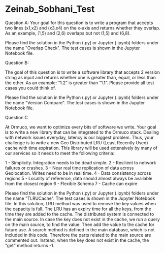 # Zeinab_Sobhani_Test

Question A: 
Your goal for this question is to write a program that accepts two lines (x1,x2) and (x3,x4) on the x-axis and returns whether they overlap. As an example, (1,5) and (2,6) overlaps but not (1,5) and (6,8).

Please find the solution in the Python (.py) or Jupyter (.ipynb) folders under the name "Overlap Check". The test cases is shown in the Jupyter Notebook file. 




Question B:

The goal of this question is to write a software library that accepts 2 version string as input and returns whether one is greater than, equal, or less than the other. As an example: “1.2” is greater than “1.1”. Please provide all test cases you could think of.

Please find the solution in the Python (.py) or Jupyter (.ipynb) folders under the name "Version Compare". The test cases is shown in the Jupyter Notebook file. 



Question C

At Ormuco, we want to optimize every bits of software we write. Your goal is to write a new library that can be integrated to the Ormuco stack. Dealing with network issues everyday, latency is our biggest problem. Thus, your challenge is to write a new Geo Distributed LRU (Least Recently Used) cache with time expiration. This library will be used extensively by many of our services so it needs to meet the following criteria:

 
1 - Simplicity. Integration needs to be dead simple.
2 - Resilient to network failures or crashes.
3 - Near real time replication of data across Geolocation. Writes need to be in real time.
4 - Data consistency across regions
5 - Locality of reference, data should almost always be available from the closest region
6 - Flexible Schema
7 - Cache can expire
    
Please find the solution in the Python (.py) or Jupyter (.ipynb) folders under the name "TLRUCache". The test cases is shown in the Jupyter Notebook file. 
In this solution, LRU method was used to remove the key values when the capacity is full. The LRU has an expiry time for all the keys, from the time they are added to the cache. 
The distributed system is connected to the main source. In case the key does not exist in the cache, we run a query on the main source, to find the value. Then add the value to the cache for future use. A search method is defined in the main database, which is not included in this code. Therefore the parts related to the main source are commented out.
Instead, when the key does not exist in the cache, the "get" method returns -1. 
